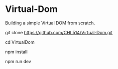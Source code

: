 # Virtual-Dom

Building a simple Virtual DOM from scratch.

git clone https://github.com/CHL514/Virtual-Dom.git

cd VirtualDom

npm install

npm run dev
